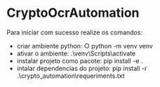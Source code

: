 # CryptoOcrAutomation
Para iniciar com sucesso realize os comandos:
- criar ambiente python: ○ python -m venv venv
- ativar o ambiente: .\venv\Scripts\activate
- instalar projeto como pacote: pip install -e .
- intalar dependencias do projeto: pip install -r .\crypto_automation\requeriments.txt